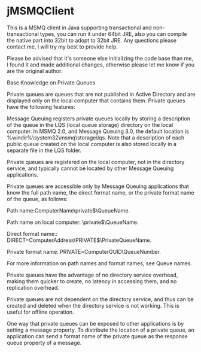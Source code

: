 # jMSMQClient
This is a MSMQ client in Java supporting transactional and non-transactional types, you can run it under 64bit JRE, also you can compile the native part into 32bit to adopt to 32bit JRE. Any questions please contact me, I will try my best to provide help.

Please be advised that it's someone else initializing the code base than me, I found it and made additional changes, otherwise please let me know if you are the original author.

Base Knowledge on Private Queues

Private queues are queues that are not published in Active Directory and are displayed only on the local computer that contains them. Private queues have the following features:

Message Queuing registers private queues locally by storing a description of the queue in the LQS (local queue storage) directory on the local computer. In MSMQ 2.0, and Message Queuing 3.0, the default location is %windir%\system32\msmq\storage\lqs. Note that a description of each public queue created on the local computer is also stored locally in a separate file in the LQS folder.

Private queues are registered on the local computer, not in the directory service, and typically cannot be located by other Message Queuing applications.

Private queues are accessible only by Message Queuing applications that know the full path name, the direct format name, or the private format name of the queue, as follows:

Path name:ComputerName\private$\QueueName.

Path name on local computer: \private$\QueueName.

Direct format name:: DIRECT=ComputerAddress\PRIVATE$\PrivateQueueName.

Private format name: PRIVATE=ComputerGUID\QueueNumber.

For more information on path names and format names, see Queue names.

Private queues have the advantage of no directory service overhead, making them quicker to create, no latency in accessing them, and no replication overhead.

Private queues are not dependent on the directory service, and thus can be created and deleted when the directory service is not working. This is useful for offline operation.

One way that private queues can be exposed to other applications is by setting a message property. To distribute the location of a private queue, an application can send a format name of the private queue as the response queue property of a message.
